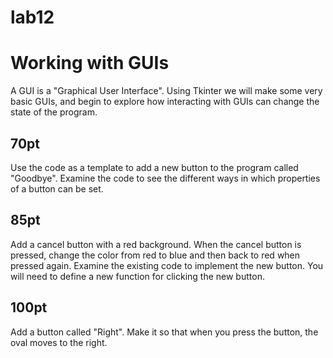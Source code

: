 lab12
=====

# Working with GUIs

A GUI is a "Graphical User Interface". Using Tkinter we will make some very basic GUIs,
and begin to explore how interacting with GUIs can change the state of the program.

## 70pt

Use the code as a template to add a new button to the program called "Goodbye". Examine the code to see the different ways in
which properties of a button can be set.

## 85pt 

Add a cancel button with a red background. When the cancel button is pressed, change the color from red to blue and then back to red when pressed again.
Examine the existing code to implement the new button. You will need to define a new function for clicking the new button.

## 100pt

Add a button called "Right". Make it so that when you press the button, the oval moves to the right. 
